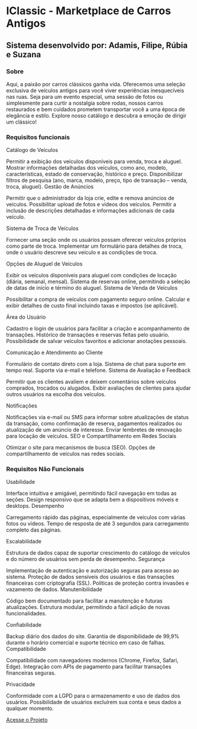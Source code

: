 # IClassic - Marketplace de Carros Antigos 

## Sistema desenvolvido por: Adamis, Filipe, Rúbia e Suzana

### Sobre

Aqui, a paixão por carros clássicos ganha vida. Oferecemos uma seleção exclusiva de veículos antigos para você viver experiências inesquecíveis nas ruas. Seja para um evento especial, uma sessão de fotos ou simplesmente para curtir a nostalgia sobre rodas, nossos carros restaurados e bem cuidados prometem transportar você a uma época de elegância e estilo. Explore nosso catálogo e descubra a emoção de dirigir um clássico!

 ### Requisitos funcionais 

Catálogo de Veículos

Permitir a exibição dos veículos disponíveis para venda, troca e aluguel.
Mostrar informações detalhadas dos veículos, como ano, modelo, características, estado de conservação, histórico e preço.
Disponibilizar filtros de pesquisa (ano, marca, modelo, preço, tipo de transação – venda, troca, aluguel).
Gestão de Anúncios

Permitir que o administrador da loja crie, edite e remova anúncios de veículos.
Possibilitar upload de fotos e vídeos dos veículos.
Permitir a inclusão de descrições detalhadas e informações adicionais de cada veículo.


Sistema de Troca de Veículos

Fornecer uma seção onde os usuários possam oferecer veículos próprios como parte de troca.
Implementar um formulário para detalhes de troca, onde o usuário descreve seu veículo e as condições de troca.

Opções de Aluguel de Veículos

Exibir os veículos disponíveis para aluguel com condições de locação (diária, semanal, mensal).
Sistema de reservas online, permitindo a seleção de datas de início e término do aluguel.
Sistema de Venda de Veículos

Possibilitar a compra de veículos com pagamento seguro online.
Calcular e exibir detalhes de custo final incluindo taxas e impostos (se aplicável).

Área do Usuário

Cadastro e login de usuários para facilitar a criação e acompanhamento de transações.
Histórico de transações e reservas feitas pelo usuário.
Possibilidade de salvar veículos favoritos e adicionar anotações pessoais.

Comunicação e Atendimento ao Cliente

Formulário de contato direto com a loja.
Sistema de chat para suporte em tempo real.
Suporte via e-mail e telefone.
Sistema de Avaliação e Feedback

Permitir que os clientes avaliem e deixem comentários sobre veículos comprados, trocados ou alugados.
Exibir avaliações de clientes para ajudar outros usuários na escolha dos veículos.

Notificações

Notificações via e-mail ou SMS para informar sobre atualizações de status da transação, como confirmação de reserva, pagamentos realizados ou atualização de um anúncio de interesse.
Enviar lembretes de renovação para locação de veículos.
SEO e Compartilhamento em Redes Sociais

Otimizar o site para mecanismos de busca (SEO).
Opções de compartilhamento de veículos nas redes sociais.

### Requisitos Não Funcionais

Usabilidade

Interface intuitiva e amigável, permitindo fácil navegação em todas as seções.
Design responsivo que se adapta bem a dispositivos móveis e desktops.
Desempenho

Carregamento rápido das páginas, especialmente de veículos com várias fotos ou vídeos.
Tempo de resposta de até 3 segundos para carregamento completo das páginas.

Escalabilidade

Estrutura de dados capaz de suportar crescimento do catálogo de veículos e do número de usuários sem perda de desempenho.
Segurança

Implementação de autenticação e autorização seguras para acesso ao sistema.
Proteção de dados sensíveis dos usuários e das transações financeiras com criptografia (SSL).
Políticas de proteção contra invasões e vazamento de dados.
Manutenibilidade

Código bem documentado para facilitar a manutenção e futuras atualizações.
Estrutura modular, permitindo a fácil adição de novas funcionalidades.

Confiabilidade

Backup diário dos dados do site.
Garantia de disponibilidade de 99,9% durante o horário comercial e suporte técnico em caso de falhas.
Compatibilidade

Compatibilidade com navegadores modernos (Chrome, Firefox, Safari, Edge).
Integração com APIs de pagamento para facilitar transações financeiras seguras.

Privacidade

Conformidade com a LGPD para o armazenamento e uso de dados dos usuários.
Possibilidade de usuários excluírem sua conta e seus dados a qualquer momento.
 
 [Acesse o Projeto](https://www.canva.com/design/DAGU_VBwuEw/w2BROcgP7_1BxXWfDH_YZA/view?embed%22=&continue_in_browser=true#1)

